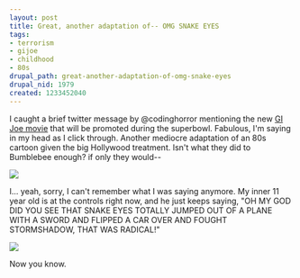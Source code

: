 ```yaml
--- 
layout: post
title: Great, another adaptation of-- OMG SNAKE EYES
tags: 
- terrorism
- gijoe
- childhood
- 80s
drupal_path: great-another-adaptation-of-omg-snake-eyes
drupal_nid: 1979
created: 1233452040
---
```

I caught a brief twitter message by @codinghorror mentioning the new <a href="http://www.comingsoon.net/news/movienews.php?id=52443">GI Joe movie</a> that will be promoted during the superbowl. Fabulous, I'm saying in my head as I click through. Another mediocre adaptation of an 80s cartoon given the big Hollywood treatment. Isn't what they did to Bumblebee enough? if only they would--



![](/files/snakeshadow.jpg)



I... yeah, sorry, I can't remember what I was saying anymore. My inner 11 year old is at the controls right now, and he just keeps saying, "OH MY GOD DID YOU SEE THAT SNAKE EYES TOTALLY JUMPED OUT OF A PLANE WITH A SWORD AND FLIPPED A CAR OVER AND FOUGHT STORMSHADOW, THAT WAS RADICAL!"



![](/files/snakeyes.jpg)



Now you know.
